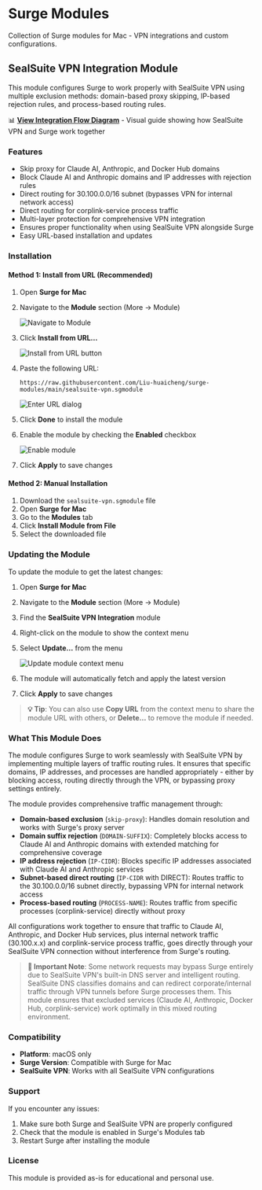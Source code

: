 # Surge Modules

Collection of Surge modules for Mac - VPN integrations and custom configurations.

## SealSuite VPN Integration Module

This module configures Surge to work properly with SealSuite VPN using multiple exclusion methods: domain-based proxy skipping, IP-based rejection rules, and process-based routing rules.

📊 **[View Integration Flow Diagram](docs/sealsuite-surge-integration-flow.md)** - Visual guide showing how SealSuite VPN and Surge work together

### Features

- Skip proxy for Claude AI, Anthropic, and Docker Hub domains
- Block Claude AI and Anthropic domains and IP addresses with rejection rules
- Direct routing for 30.100.0.0/16 subnet (bypasses VPN for internal network access)
- Direct routing for corplink-service process traffic
- Multi-layer protection for comprehensive VPN integration
- Ensures proper functionality when using SealSuite VPN alongside Surge
- Easy URL-based installation and updates

### Installation

#### Method 1: Install from URL (Recommended)

1. Open **Surge for Mac**
2. Navigate to the **Module** section (More → Module)
   
   ![Navigate to Module](images/surge-module-navigation.png)

3. Click **Install from URL...**
   
   ![Install from URL button](images/surge-install-from-url.png)

4. Paste the following URL:
   ```
   https://raw.githubusercontent.com/Liu-huaicheng/surge-modules/main/sealsuite-vpn.sgmodule
   ```
   
   ![Enter URL dialog](images/surge-enter-url.png)

5. Click **Done** to install the module

6. Enable the module by checking the **Enabled** checkbox
   
   ![Enable module](images/surge-module-enabled.png)

7. Click **Apply** to save changes

#### Method 2: Manual Installation

1. Download the `sealsuite-vpn.sgmodule` file
2. Open **Surge for Mac**
3. Go to the **Modules** tab
4. Click **Install Module from File**
5. Select the downloaded file

### Updating the Module

To update the module to get the latest changes:

1. Open **Surge for Mac**
2. Navigate to the **Module** section (More → Module)
3. Find the **SealSuite VPN Integration** module
4. Right-click on the module to show the context menu
5. Select **Update...** from the menu
   
   ![Update module context menu](images/surge-module-update.png)

6. The module will automatically fetch and apply the latest version
7. Click **Apply** to save changes

> **💡 Tip**: You can also use **Copy URL** from the context menu to share the module URL with others, or **Delete...** to remove the module if needed.

### What This Module Does

The module configures Surge to work seamlessly with SealSuite VPN by implementing multiple layers of traffic routing rules. It ensures that specific domains, IP addresses, and processes are handled appropriately - either by blocking access, routing directly through the VPN, or bypassing proxy settings entirely.

The module provides comprehensive traffic management through:

- **Domain-based exclusion** (`skip-proxy`): Handles domain resolution and works with Surge's proxy server
- **Domain suffix rejection** (`DOMAIN-SUFFIX`): Completely blocks access to Claude AI and Anthropic domains with extended matching for comprehensive coverage
- **IP address rejection** (`IP-CIDR`): Blocks specific IP addresses associated with Claude AI and Anthropic services
- **Subnet-based direct routing** (`IP-CIDR` with DIRECT): Routes traffic to the 30.100.0.0/16 subnet directly, bypassing VPN for internal network access
- **Process-based routing** (`PROCESS-NAME`): Routes traffic from specific processes (corplink-service) directly without proxy

All configurations work together to ensure that traffic to Claude AI, Anthropic, and Docker Hub services, plus internal network traffic (30.100.x.x) and corplink-service process traffic, goes directly through your SealSuite VPN connection without interference from Surge's routing.

> **📝 Important Note**: Some network requests may bypass Surge entirely due to SealSuite VPN's built-in DNS server and intelligent routing. SealSuite DNS classifies domains and can redirect corporate/internal traffic through VPN tunnels before Surge processes them. This module ensures that excluded services (Claude AI, Anthropic, Docker Hub, corplink-service) work optimally in this mixed routing environment.

### Compatibility

- **Platform**: macOS only
- **Surge Version**: Compatible with Surge for Mac
- **SealSuite VPN**: Works with all SealSuite VPN configurations

### Support

If you encounter any issues:

1. Make sure both Surge and SealSuite VPN are properly configured
2. Check that the module is enabled in Surge's Modules tab
3. Restart Surge after installing the module

### License

This module is provided as-is for educational and personal use.